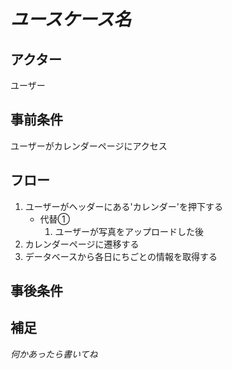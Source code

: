 # *ユースケース名*
## アクター
ユーザー

## 事前条件
ユーザーがカレンダーページにアクセス

## フロー
1. ユーザーがヘッダーにある'カレンダー'を押下する
    - 代替①
        1. ユーザーが写真をアップロードした後
2. カレンダーページに遷移する
3. データベースから各日にちごとの情報を取得する

    

## 事後条件

## 補足
*何かあったら書いてね*
